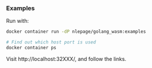 ### Examples

Run with:

```sh
docker container run -dP nlepage/golang_wasm:examples

# Find out which host port is used
docker container ps
```

Visit http://localhost:32XXX/, and follow the links.
